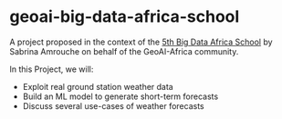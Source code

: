 # geoai-big-data-africa-school
A project proposed in the context of the [5th Big Data Africa School](https://www.sarao.ac.za/students/5th-big-data-africa-school/) by Sabrina Amrouche on behalf of the GeoAI-Africa community.

In this Project, we will: 

* Exploit real ground station weather data
* Build an ML model to generate short-term forecasts
* Discuss several use-cases of weather forecasts
